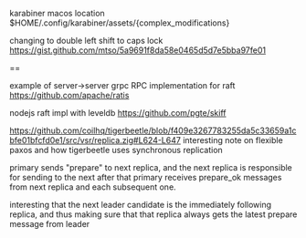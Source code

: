karabiner macos location
$HOME/.config/karabiner/assets/{complex_modifications}

changing to double left shift to caps lock
https://gist.github.com/mtso/5a9691f8da58e0465d5d7e5bba97fe01

==

example of server->server grpc RPC implementation for raft
https://github.com/apache/ratis

nodejs raft impl with leveldb
https://github.com/pgte/skiff

https://github.com/coilhq/tigerbeetle/blob/f409e3267783255da5c33659a1cbfe01bfcfd0e1/src/vsr/replica.zig#L624-L647
interesting note on flexible paxos and how tigerbeetle uses synchronous replication

primary sends "prepare" to next replica, and the next replica is responsible for sending to the next after that
primary receives prepare_ok messages from next replica and each subsequent one.

interesting that the next leader candidate is the immediately following replica, and thus
making sure that that replica always gets the latest prepare message from leader


